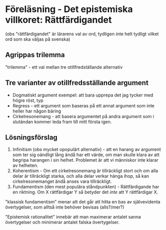 # Föreläsning - Det epistemiska villkoret: Rättfärdigandet

(obs "rättfärdigandet" är lärarens val av ord, tydligen inte helt tydligt vilket ord som ska väljas på svenska)

## Agrippas trilemma

"trilemma" - ett val mellan tre otillfredställande alternativ

## Tre varianter av otillfredsställande argument

- Dogmatiskt argument exempel: att bara upprepa det jag tycker med högre röst, typ
- Regress - ett argument som baseras på ett annat argument som inte heller har någon bäring
- Cirkelresonemang - att basera argumentet på andra argument som i slutändan kommer leda fram till mitt första igen.

## Lösningsförslag

1. Infinitism (obs mycket opopulärt alternativ) - att en harang av argument som ter sig oändligt lång ändå har ett värde, om man skulle klara av att begripa harangen i sin helhet. Problemet är att vi människor inte klarar av helheten.
2. Koherentism - Om ett cirkelresonemang är tillräckligt stort och om alla delar är tillräckligt starka, och alla delar verkar hänga ihop, så kan cirkelresonemanget ändå anses vara tillräckligt.
3. Fundamentism (den mest populära ståndpunkten) - Rättfärdigande har en riktning. Om X rättfärdigar Y så betyder det *inte* att Y rättfärdigar X.

"klassisk fundamentism" menar att det går att hitta en bas av självevidenta övertygelser, som alltså inte behöver bevisas (alls?/mer?)

"Epistemisk rationalitet" innebär att man maximerar antalet sanna övertygelser och minimerar antalet falska övertygelser.
